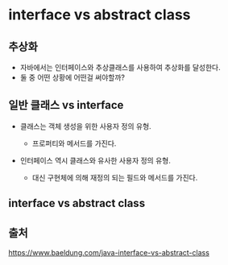 # interface vs abstract class

## 추상화
- 자바에서는 인터페이스와 추상클래스를 사용하여 추상화를 달성한다.
- 둘 중 어떤 상황에 어떤걸 써야할까?

## 일반 클래스 vs interface
- 클래스는 객체 생성을 위한 사용자 정의 유형.
  - 프로퍼티와 메서드를 가진다.

- 인터페이스 역시 클래스와 유사한 사용자 정의 유형.
  - 대신 구현체에 의해 재정의 되는 필드와 메서드를 가진다.

## interface vs abstract class




## 출처
https://www.baeldung.com/java-interface-vs-abstract-class
